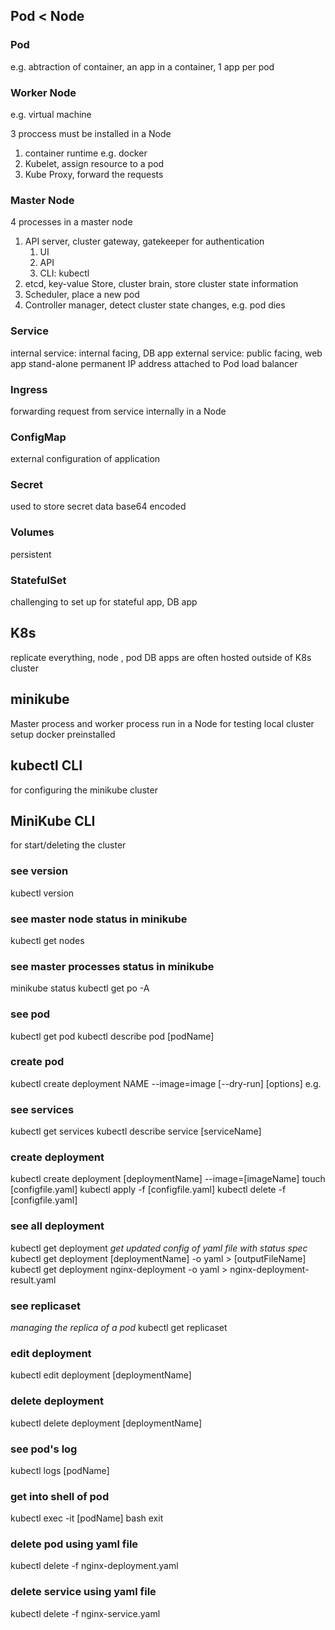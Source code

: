 ## Pod  <  Node
### Pod
e.g. abtraction of container, an app in a container, 1 app per pod
### Worker Node
e.g. virtual machine

3 proccess must be installed in a Node
1. container runtime e.g. docker
2. Kubelet, assign resource to a pod
3. Kube Proxy, forward the requests

### Master Node
 
4 processes in a master node
1. API server, cluster gateway, gatekeeper for authentication
    1. UI
    2. API
    3. CLI: kubectl
2. etcd, key-value Store, cluster brain, store cluster state information
3. Scheduler, place a new pod
4. Controller manager, detect cluster state changes, e.g. pod dies
### Service
internal service: internal facing, DB app
external service: public facing, web app
stand-alone permanent IP address attached to Pod
load balancer

### Ingress
forwarding request from service internally in a Node

### ConfigMap
external configuration of application

### Secret
used to store secret data
base64 encoded 

### Volumes
persistent

### StatefulSet
challenging to set up
for stateful app, DB app

## K8s
replicate everything, node , pod
DB apps are often hosted outside of K8s cluster

## minikube
Master process and worker process run in a Node
for testing local cluster setup
docker preinstalled

## kubectl CLI
for configuring the minikube cluster

## MiniKube CLI
for start/deleting the cluster

### see version
kubectl version

### see master node status in minikube
kubectl get nodes

### see master processes status in minikube
minikube status
kubectl get po -A

### see pod 
kubectl get pod
kubectl describe pod [podName]
### create pod
kubectl create deployment NAME --image=image [--dry-run] [options]
e.g. 

### see services
kubectl get services
kubectl describe service [serviceName]

### create deployment
kubectl create deployment [deploymentName] --image=[imageName]
touch [configfile.yaml]
kubectl apply -f [configfile.yaml]
kubectl delete -f [configfile.yaml]

### see all deployment
kubectl get deployment
*get updated config of yaml file with status spec*
kubectl get deployment [deploymentName] -o yaml > [outputFileName]
 kubectl get deployment nginx-deployment -o yaml > nginx-deployment-result.yaml
###  see replicaset
*managing the replica of a pod*
kubectl get replicaset

### edit deployment
kubectl edit deployment [deploymentName]

### delete deployment
kubectl delete deployment [deploymentName]

### see pod's log
kubectl logs [podName]

### get into shell of pod
kubectl exec -it [podName] bash
exit

### delete pod using yaml file
kubectl delete -f nginx-deployment.yaml

### delete service using yaml file
kubectl delete -f nginx-service.yaml